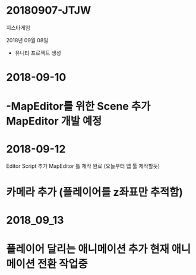 ﻿# 20180907-JTJW
지스타게임

2018년 09월 08일
- 유니티 프로젝트 생성

2018-09-10
=========================
-MapEditor를 위한 Scene 추가
 MapEditor 개발 예정
=========================

2018-09-12
=========================
Editor Script 추가 
MapEditor 틀 제작 완료
(오늘부터 맵 툴 제작할듯)

카메라 추가 (플레이어를 z좌표만 추적함)
=========================
2018_09_13
=========================
플레이어 달리는 애니메이션 추가
현재 애니메이션 전환 작업중
=========================